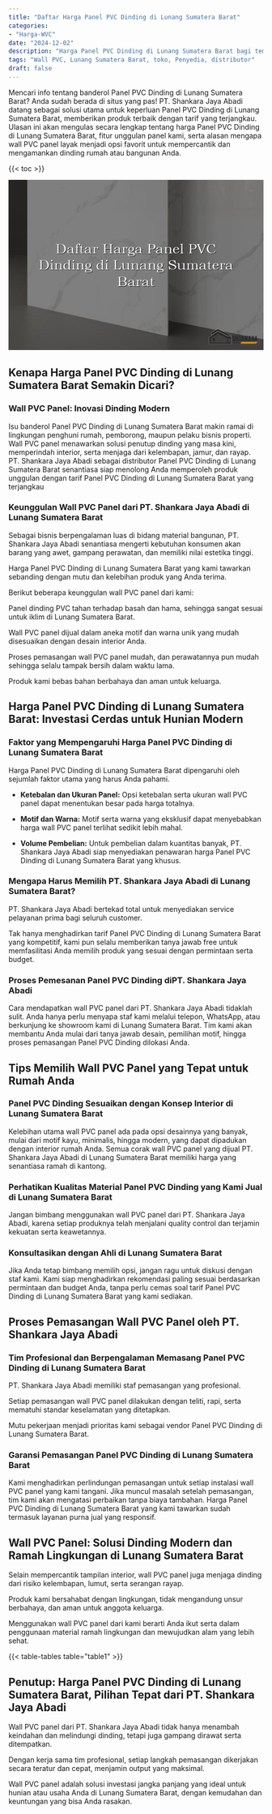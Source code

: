 ```yaml
---
title: "Daftar Harga Panel PVC Dinding di Lunang Sumatera Barat"
categories: 
- "Harga-WVC"
date: "2024-12-02"
description: "Harga Panel PVC Dinding di Lunang Sumatera Barat bagi tempat tinggal, perkantoran, serta gerai. Produk berkualitas, pilihan motif, warna elegan, dengan servis pemasangan ditangani oleh tenaga ahli berpengalaman serta garansi resmi!|Servis penyediaan Panel PVC Dinding di Lunang Sumatera Barat untuk keperluan tempat tinggal, kantor, maupun gerai, dengan panel berkualitas dan pemasangan oleh tenaga ahli profesional dan kepastian resmi.|Solusi Panel PVC Dinding di Lunang Sumatera Barat yang terpercaya bagi hunian, kantor, dan ritel, dengan material berkualitas dan penempatan ditangani oleh tim berpengalaman serta jaminan resmi.|Distribusi Panel PVC Dinding di Lunang Sumatera Barat untuk tempat tinggal, kantor, dan toko, dengan material terbaik dan penempatan ditangani oleh teknisi ahli, lengkap beserta garansi resmi.}"
tags: "Wall PVC, Lunang Sumatera Barat, toko, Penyedia, distributor"
draft: false
---
```


Mencari info tentang banderol Panel PVC Dinding di Lunang Sumatera Barat? Anda sudah berada di situs yang pas! PT. Shankara Jaya Abadi datang sebagai solusi utama untuk keperluan Panel PVC Dinding di Lunang Sumatera Barat, memberikan produk terbaik dengan tarif yang terjangkau. Ulasan ini akan mengulas secara lengkap tentang harga Panel PVC Dinding di Lunang Sumatera Barat, fitur unggulan panel kami, serta alasan mengapa wall PVC panel layak menjadi opsi favorit untuk mempercantik dan mengamankan dinding rumah atau bangunan Anda.

{{< toc >}}

![Daftar Harga Panel PVC Dinding di Lunang Sumatera Barat](/images/Harga-WVC/Daftar-Harga-Panel-PVC-Dinding-di-Lunang-Sumatera-Barat.png)


## Kenapa Harga Panel PVC Dinding di Lunang Sumatera Barat Semakin Dicari?

### Wall PVC Panel: Inovasi Dinding Modern

Isu banderol Panel PVC Dinding di Lunang Sumatera Barat makin ramai di lingkungan penghuni rumah, pemborong, maupun pelaku bisnis properti. Wall PVC panel menawarkan solusi penutup dinding yang masa kini, memperindah interior, serta menjaga dari kelembapan, jamur, dan rayap. PT. Shankara Jaya Abadi sebagai distributor Panel PVC Dinding di Lunang Sumatera Barat senantiasa siap menolong Anda memperoleh produk unggulan dengan tarif Panel PVC Dinding di Lunang Sumatera Barat yang terjangkau

### Keunggulan Wall PVC Panel dari PT. Shankara Jaya Abadi di Lunang Sumatera Barat

Sebagai bisnis berpengalaman luas di bidang material bangunan, PT. Shankara Jaya Abadi senantiasa mengerti kebutuhan konsumen akan barang yang awet, gampang perawatan, dan memiliki nilai estetika tinggi.

Harga Panel PVC Dinding di Lunang Sumatera Barat yang kami tawarkan sebanding dengan mutu dan kelebihan produk yang Anda terima.

Berikut beberapa keunggulan wall PVC panel dari kami:

Panel dinding PVC tahan terhadap basah dan hama, sehingga sangat sesuai untuk iklim di Lunang Sumatera Barat.

Wall PVC panel dijual dalam aneka motif dan warna unik yang mudah disesuaikan dengan desain interior Anda.

Proses pemasangan wall PVC panel mudah, dan perawatannya pun mudah sehingga selalu tampak bersih dalam waktu lama.

Produk kami bebas bahan berbahaya dan aman untuk keluarga.

## Harga Panel PVC Dinding di Lunang Sumatera Barat: Investasi Cerdas untuk Hunian Modern

### Faktor yang Mempengaruhi Harga Panel PVC Dinding di Lunang Sumatera Barat

Harga Panel PVC Dinding di Lunang Sumatera Barat dipengaruhi oleh sejumlah faktor utama yang harus Anda pahami.

- **Ketebalan dan Ukuran Panel:** Opsi ketebalan serta ukuran wall PVC panel dapat menentukan besar pada harga totalnya.

- **Motif dan Warna:** Motif serta warna yang eksklusif dapat menyebabkan harga wall PVC panel terlihat sedikit lebih mahal.

- **Volume Pembelian:** Untuk pembelian dalam kuantitas banyak, PT. Shankara Jaya Abadi siap menyediakan penawaran harga Panel PVC Dinding di Lunang Sumatera Barat yang khusus.

### Mengapa Harus Memilih PT. Shankara Jaya Abadi di Lunang Sumatera Barat?

PT. Shankara Jaya Abadi bertekad total untuk menyediakan service pelayanan prima bagi seluruh customer.

Tak hanya menghadirkan tarif Panel PVC Dinding di Lunang Sumatera Barat yang kompetitif, kami pun selalu memberikan tanya jawab free untuk memfasilitasi Anda memilih produk yang sesuai dengan permintaan serta budget.

### Proses Pemesanan Panel PVC Dinding diPT. Shankara Jaya Abadi

Cara mendapatkan wall PVC panel dari PT. Shankara Jaya Abadi tidaklah sulit. Anda hanya perlu menyapa staf kami melalui telepon, WhatsApp, atau berkunjung ke showroom kami di Lunang Sumatera Barat. Tim kami akan membantu Anda mulai dari tanya jawab desain, pemilihan motif, hingga proses pemasangan Panel PVC Dinding dilokasi Anda.

## Tips Memilih Wall PVC Panel yang Tepat untuk Rumah Anda

### Panel PVC Dinding Sesuaikan dengan Konsep Interior di Lunang Sumatera Barat

Kelebihan utama wall PVC panel ada pada opsi desainnya yang banyak, mulai dari motif kayu, minimalis, hingga modern, yang dapat dipadukan dengan interior rumah Anda. Semua corak wall PVC panel yang dijual PT. Shankara Jaya Abadi di Lunang Sumatera Barat memiliki harga yang senantiasa ramah di kantong.

### Perhatikan Kualitas Material Panel PVC Dinding yang Kami Jual di Lunang Sumatera Barat

Jangan bimbang menggunakan wall PVC panel dari PT. Shankara Jaya Abadi, karena setiap produknya telah menjalani quality control dan terjamin kekuatan serta keawetannya.

### Konsultasikan dengan Ahli di Lunang Sumatera Barat

Jika Anda tetap bimbang memilih opsi, jangan ragu untuk diskusi dengan staf kami. Kami siap menghadirkan rekomendasi paling sesuai berdasarkan permintaan dan budget Anda, tanpa perlu cemas soal tarif Panel PVC Dinding di Lunang Sumatera Barat yang kami sediakan.

## Proses Pemasangan Wall PVC Panel oleh PT. Shankara Jaya Abadi

### Tim Profesional dan Berpengalaman Memasang Panel PVC Dinding di Lunang Sumatera Barat

PT. Shankara Jaya Abadi memiliki staf pemasangan yang profesional.

Setiap pemasangan wall PVC panel dilakukan dengan teliti, rapi, serta mematuhi standar keselamatan yang ditetapkan.

Mutu pekerjaan menjadi prioritas kami sebagai vendor Panel PVC Dinding di Lunang Sumatera Barat.

### Garansi Pemasangan Panel PVC Dinding di Lunang Sumatera Barat

Kami menghadirkan perlindungan pemasangan untuk setiap instalasi wall PVC panel yang kami tangani. Jika muncul masalah setelah pemasangan, tim kami akan mengatasi perbaikan tanpa biaya tambahan. Harga Panel PVC Dinding di Lunang Sumatera Barat yang kami tawarkan sudah termasuk layanan purna jual yang responsif.

## Wall PVC Panel: Solusi Dinding Modern dan Ramah Lingkungan di Lunang Sumatera Barat

Selain mempercantik tampilan interior, wall PVC panel juga menjaga dinding dari risiko kelembapan, lumut, serta serangan rayap.

Produk kami bersahabat dengan lingkungan, tidak mengandung unsur berbahaya, dan aman untuk anggota keluarga.

Menggunakan wall PVC panel dari kami berarti Anda ikut serta dalam penggunaan material ramah lingkungan dan mewujudkan alam yang lebih sehat.

{{< table-tables table="table1" >}}

## Penutup: Harga Panel PVC Dinding di Lunang Sumatera Barat, Pilihan Tepat dari PT. Shankara Jaya Abadi

Wall PVC panel dari PT. Shankara Jaya Abadi tidak hanya menambah keindahan dan melindungi dinding, tetapi juga gampang dirawat serta ditempatkan.

Dengan kerja sama tim profesional, setiap langkah pemasangan dikerjakan secara teratur dan cepat, menjamin output yang maksimal.

Wall PVC panel adalah solusi investasi jangka panjang yang ideal untuk hunian atau usaha Anda di Lunang Sumatera Barat, dengan kemudahan dan keuntungan yang bisa Anda rasakan.